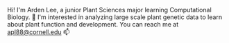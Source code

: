 Hi!  I'm Arden Lee, a junior Plant Sciences major learning Computational Biology.  🌱
I'm interested in analyzing large scale plant genetic data to learn about plant function and development.
You can reach me at apl88@cornell.edu 📫

